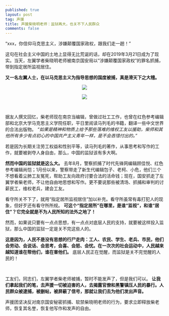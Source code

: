 ```yaml
---
published: true
layout: post
tag: 声援
title: 声援柴晓明老师：监狱再大，也关不下人民群众
comments: false
---
```

“xxx，你信仰马克思主义，涉嫌颠覆国家政权，跟我们走一趟！”

这句在社会主义中国的土地上显得无比荒诞的话，却在2019年3月21日成为了现实。当天，左翼学者柴晓明老师被南京国安局以“涉嫌颠覆国家政权”的罪名抓捕，带到指定居所监视居住。

**又一名左翼人士，在以马克思主义为指导思想的国度被捕，真是滑天下之大稽。**

<p style="text-align: center ;"><img src="http://file.sjyc.cosplay-report.com/61f4b8a1.jpeg" ></p>

<p style="text-align: center ;"><img src="https://chinadigitaltimes.net/chinese/files/2019/03/1-29.jpg" ></p>

<br />

据友人撰文回忆，柴老师现在南京当编辑，曾做过社工工作，也曾在红色参考编辑部和北京大学马克思主义学院任职，平日里阅读马列毛的书籍，翻译一些中文世界的合法出版物。 *“如果是精神和物质上给予那些落难的维权工友以援助，柴师和其他所有多少有点初心的中国共产主义青年一样，是不会吝惜付出的。”*

若是因为长期关注劳工权益和性别平等，读马列毛的著作，从事思考和写作的工作，就要被剥夺人身自由，那么，中国的监狱该有多大啊。

**然而中国的监狱就是这么大。** 去年8月，警察抓捕了时代先锋网编辑顾佳悦、红色参考编辑尚恺；1月份以来，警察带走了新生代编辑包子、老柯、小危，他们三个不想看着尘肺工友冤死，帮助工友向政府讨要合法的活命钱；现在，国安抓走了左翼学者柴老师，不让他自由地思想和写作。更不要说那些被清场、抓捕和审判的讨薪民工，维权老兵，建会工友。

看守所关不下了，就用“指定居所监视居住”加以补充。看守所虽常有毒打犯人的现象，但好歹还有看守所所规。 **可这个“指定居所”在哪里，是谁“监视”，和谁“居住”？它完全就是不为人民所知的法外之地了！**

然而，如果说只要有一点点思想，有一点点对底层人民的支持，就要被这样投入监狱，那么中国的监狱一定是关不完这些人的。

**这是因为，人民不是没有思想的行尸走肉：工人、农民、学生、老兵、市民，他们会劳动、会说话、会思考，会喜、会怒、会忧。在一次次的社会运动中，人民越来越知道谁在帮他们，谁在害他们。** 底层人民正在觉醒，而监狱是关不完觉醒的人民的！

<br />

工友们，同志们，左翼学者柴老师被捕，暂时不能发声了，但是我们可以。 **让我们拿起我们的笔，去声援一切被迫害的人，去揭露官僚和黑警镇压人民的暴行。人民群众被逮捕，被删帖，被屏蔽了信号，那就让我们去为他们发出声音。**

声援团坚决反对南京国安秘密抓捕、软禁柴晓明老师的行为，要求立即释放柴老师，恢复其名誉，恢复他写作和发声的自由。

